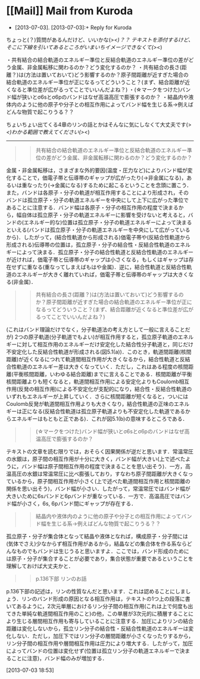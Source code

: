 # [[Mail]] Mail from Kuroda

* [2013-07-03]. [2013-07-03]:+ Reply for Kuroda

ちょっと(？)質問があるんだけど、いいかな(>_<)？？
テキストを添付するけど、そこに下線を引いてあるところがいまいちイメージできなくて(>_<)

・共有結合の結合軌道のエネルギー準位と反結合軌道のエネルギー準位の差がどう金属、非金属転移に関わるのか？どう変化するのか？
・共有結合の長さ(距離？)は(方法は置いておいて)どう影響するのか？原子間距離が近すぎた場合の結合軌道のエネルギー準位が正になるってどういうこと？(まず、結合距離が近くなると準位差が広がるってことでいいんだよね？)
・(☆マークをつけた)バンド幅が狭いとσ6sとσ6pのバンドはなぜ高温高圧で膨張するのか？
・結晶内や液体内のように他の原子や分子との相互作用によってバンド幅を生じる系→例えばどんな物質で起こりうる？？

ちょいちょい出てくる4章のリンの話とかはそんなに気にしなくて大丈夫です(>_<)わかる範囲で教えてください(>_<)

---

>> 共有結合の結合軌道のエネルギー準位と反結合軌道のエネルギー準位の差がどう金属、非金属転移に関わるのか？どう変化するのか？

金属・非金属転移は，さまざまな外的要因(温度・圧力など)によりバンド幅が変化することで，価電子帯と伝導帯のギャップが広がったり(→非金属になる)，あるいは重なったり(→金属になる)するために起こるということを念頭に置こう．また，バンドは各原子・分子の軌道が相互作用することにより形成され，そのバンドは孤立原子・分子の軌道エネルギーを中央にして上下に広がった準位であることに注意する．バンド幅は各原子・分子の相互作用の程度で決まるから，幅自体は孤立原子・分子の軌道エネルギーに影響を受けないと考えると，バンドの(エネルギー的な)位置は孤立原子・分子の軌道エネルギーによって決まるといえる(バンドは孤立原子・分子の軌道エネルギーを中央にして広がっているから)．したがって，(結合性軌道から形成される)価電子帯や(反結合性軌道から形成される)伝導帯の位置は，孤立原子・分子の結合性・反結合性軌道のエネルギーによって決まる．孤立原子・分子の結合性軌道と反結合性軌道のエネルギーが近ければ，価電子帯と伝導帯のギャップは小さくなる，もしくはギャップは存在せずに重なる(重なってしまえばもはや金属)．逆に，結合性軌道と反結合性軌道のエネルギーが大きく離れていれば，価電子帯と伝導帯のギャップは大きくなる(非金属)．


>> 共有結合の長さ(距離？)は(方法は置いておいて)どう影響するのか？原子間距離が近すぎた場合の結合軌道のエネルギー準位が正になるってどういうこと？(まず、結合距離が近くなると準位差が広がるってことでいいんだよね？)

(これはバンド理論だけでなく，分子軌道法の考え方として一般に言えることだが) 2つの原子軌道(分子軌道でもよい)が相互作用すると，孤立原子軌道のエネルギーに対して相互作用のエネルギーだけ安定化した結合性分子軌道と，同じだけ不安定化した反結合性軌道が形成される(図5.1(a))．このとき，軌道間距離(核間距離)が近くなるにつれて軌道間相互作用が大きくなるから，結合性軌道と反結合性軌道のエネルギー差は大きくなっていく．ただし，これはある程度の核間距離(平衡核間距離，いわゆる結合距離)までに言えることである．核間距離が平衡核間距離よりも短くなると，軌道間相互作用による安定化よりもCoulomb相互作用(反発の相互作用)による不安定化が支配的になり，結合性・反結合性軌道のいずれもエネルギーが上昇していく．さらに核間距離が短くなると，ついにはCoulomb反発が軌道間相互作用よりも大きくなり，結合性軌道の正味のエネルギーは正になる(反結合性軌道は孤立原子軌道よりも不安定化した軌道であるからエネルギーはもともと正である)．これが図5.1(b)の意味するところである．


>> (☆マークをつけた)バンド幅が狭いとσ6sとσ6pのバンドはなぜ高温高圧で膨張するのか？

テキストの文章を読む限りでは，おそらく因果関係が逆だと思います．常温常圧の水銀は，原子間の相互作用が十分に大きく，バンド幅が大きい(上で述べたように，バンド幅は原子間相互作用の程度で決まることを思い出そう)．一方，高温高圧の水銀は常温常圧に比べ膨張しており，すなわち原子間距離が大きくなっているから，原子間相互作用が小さく(上で述べた軌道間相互作用と核間距離の関係を思い出そう)，バンド幅が小さい．したがって，常温常圧ではバンド幅が大きいために6sバンドと6pバンドが重なっている．一方で．高温高圧ではバンド幅が小さく，6s, 6pバンド間にギャップが存在する．


>> 結晶内や液体内のように他の原子や分子との相互作用によってバンド幅を生じる系→例えばどんな物質で起こりうる？？

孤立原子・分子が集合体となって結晶や液体となれば，構成原子・分子間には(気体でさえ)少なからず相互作用があるから，結晶などの集合体を作る系ならどんなものでもバンドは生じうると思いますよ．ここでは，バンド形成のためには原子・分子が集合することが必要であり，集合状態が重要であるということを理解しておけば大丈夫かと．


>> p.136下部 リンのお話

p.136下部の記述は，リンの性質なんだと思います．これは認めることにしましょう．リンのバンド形成の原因となる相互作用は，テキストの1つ上の段落に書いてあるように，2次元単層におけるリン分子間の相互作用(これは上で何度も出てきた単純な軌道間相互作用のこと)の他，この単層が3次元的に積層することにより生じる層間相互作用も寄与していることに注意する．加圧によりリンの結合距離は変化しないから，孤立リン分子の結合性・反結合性軌道のエネルギーは変化しない．ただし，加圧下ではリン分子の層間距離が小さくなったりするから，リン分子間の相互作用や層間相互作用は圧力により増大する．したがって，加圧によってバンドの位置は変化せず(位置は孤立リン分子の軌道エネルギーで決まることに注意)，バンド幅のみが増加する．

[2013-07-03 18:53] 

